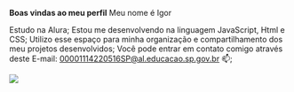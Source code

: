 **Boas vindas ao meu perfil**
Meu nome é Igor

Estudo na Alura;
Estou me desenvolvendo na linguagem JavaScript, Html e CSS;
Utilizo esse espaço para minha organização e compartilhamento dos meu projetos desenvolvidos;
Você pode entrar em contato comigo através deste E-mail: 00001114220516SP@al.educacao.sp.gov.br 📫;

![](https://media.giphy.com/media/Z5xk7fGO5FjjTElnpT/giphy.gif?cid=82a1493bb814clhl41f0x2souft9dtkj59fqixbvtsro7bpv&ep=v1_gifs_trending&rid=giphy.gif&ct=g)
